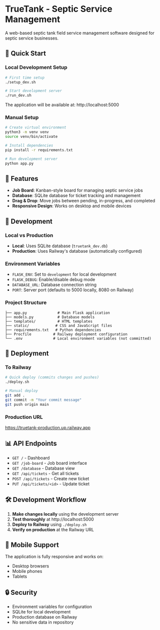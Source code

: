 # TrueTank - Septic Service Management

A web-based septic tank field service management software designed for septic service businesses.

## 🚀 Quick Start

### Local Development Setup
```bash
# First time setup
./setup_dev.sh

# Start development server
./run_dev.sh
```

The application will be available at: http://localhost:5000

### Manual Setup
```bash
# Create virtual environment
python3 -m venv venv
source venv/bin/activate

# Install dependencies
pip install -r requirements.txt

# Run development server
python app.py
```

## 🎯 Features

- **Job Board**: Kanban-style board for managing septic service jobs
- **Database**: SQLite database for ticket tracking and management
- **Drag & Drop**: Move jobs between pending, in-progress, and completed
- **Responsive Design**: Works on desktop and mobile devices

## 🔧 Development

### Local vs Production
- **Local**: Uses SQLite database (`truetank_dev.db`)
- **Production**: Uses Railway's database (automatically configured)

### Environment Variables
- `FLASK_ENV`: Set to `development` for local development
- `FLASK_DEBUG`: Enable/disable debug mode
- `DATABASE_URL`: Database connection string
- `PORT`: Server port (defaults to 5000 locally, 8080 on Railway)

### Project Structure
```
├── app.py              # Main Flask application
├── models.py           # Database models
├── templates/          # HTML templates
├── static/            # CSS and JavaScript files
├── requirements.txt   # Python dependencies
├── Procfile          # Railway deployment configuration
└── .env              # Local environment variables (not committed)
```

## 🚢 Deployment

### To Railway
```bash
# Quick deploy (commits changes and pushes)
./deploy.sh

# Manual deploy
git add .
git commit -m "Your commit message"
git push origin main
```

### Production URL
https://truetank-production.up.railway.app

## 📊 API Endpoints

- `GET /` - Dashboard
- `GET /job-board` - Job board interface
- `GET /database` - Database view
- `GET /api/tickets` - Get all tickets
- `POST /api/tickets` - Create new ticket
- `PUT /api/tickets/<id>` - Update ticket

## 🛠️ Development Workflow

1. **Make changes locally** using the development server
2. **Test thoroughly** at http://localhost:5000
3. **Deploy to Railway** using `./deploy.sh`
4. **Verify on production** at the Railway URL

## 📱 Mobile Support

The application is fully responsive and works on:
- Desktop browsers
- Mobile phones
- Tablets

## 🔒 Security

- Environment variables for configuration
- SQLite for local development
- Production database on Railway
- No sensitive data in repository